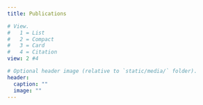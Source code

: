 ```yaml
---
title: Publications

# View.
#   1 = List
#   2 = Compact
#   3 = Card
#   4 = Citation
view: 2 #4

# Optional header image (relative to `static/media/` folder).
header:
  caption: ""
  image: ""
---
```

